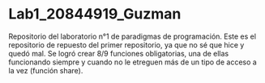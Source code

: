 # Lab1_20844919_Guzman
Repositorio del laboratorio n°1 de paradigmas de programación. Este es el repositorio de repuesto del primer repositorio, ya que no sé que hice y quedó mal.
Se logró crear 8/9 funciones obligatorias, una de ellas funcionando siempre y cuando no le etreguen más de un tipo de acceso a la vez (función share).
